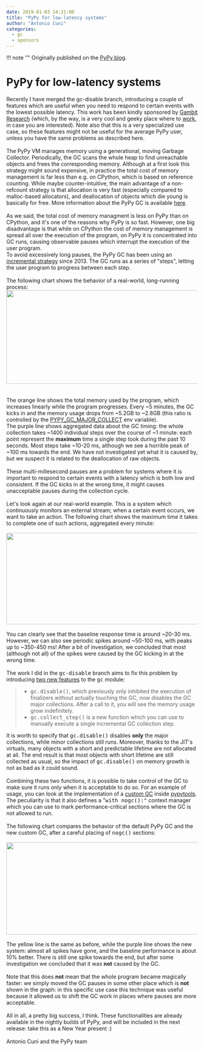 ```yaml
---
date: 2019-01-03 14:21:00
title: "PyPy for low-latency systems"
author: "Antonio Cuni"
categories:
  - gc
  - sponsors
---
```


!!! note ""
    Originally published on the [PyPy blog](https://pypy.org/posts/2019/01/pypy-for-low-latency-systems-613165393301401965.html).


<html><body><h1 class="title">
PyPy for low-latency systems</h1>
Recently I have merged the gc-disable branch, introducing a couple of features
which are useful when you need to respond to certain events with the lowest
possible latency.  This work has been kindly sponsored by <a class="reference external" href="https://www.gambitresearch.com/">Gambit Research</a>
(which, by the way, is a very cool and geeky place where to <a class="reference external" href="https://www.gambitresearch.com/jobs.html">work</a>, in case you
are interested).  Note also that this is a very specialized use case, so these
features might not be useful for the average PyPy user, unless you have the
same problems as described here.
<br>
<!-- more -->

<br>
The PyPy VM manages memory using a generational, moving Garbage Collector.
Periodically, the GC scans the whole heap to find unreachable objects and
frees the corresponding memory.  Although at a first look this strategy might
sound expensive, in practice the total cost of memory management is far less
than e.g. on CPython, which is based on reference counting.  While maybe
counter-intuitive, the main advantage of a non-refcount strategy is
that allocation is very fast (especially compared to malloc-based allocators),
and deallocation of objects which die young is basically for free. More
information about the PyPy GC is available <a class="reference external" href="https://pypy.readthedocs.io/en/latest/gc_info.html#incminimark">here</a>.<br>
<br>
As we said, the total cost of memory managment is less on PyPy than on
CPython, and it's one of the reasons why PyPy is so fast.  However, one big
disadvantage is that while on CPython the cost of memory management is spread
all over the execution of the program, on PyPy it is concentrated into GC
runs, causing observable pauses which interrupt the execution of the user
program.<br>
To avoid excessively long pauses, the PyPy GC has been using an <a class="reference external" href="/posts/2013/10/incremental-garbage-collector-in-pypy-8956893523842234676.html">incremental
strategy</a> since 2013. The GC runs as a series of "steps", letting the user
program to progress between each step.<br>
<br>
The following chart shows the behavior of a real-world, long-running process:<br>
<div class="separator" style="clear: both; text-align: center;">
<a href="https://3.bp.blogspot.com/-44yKwUVK3BE/XC4X9XL4BII/AAAAAAAABbE/XdTCIoyA-eYxvxIgJhFHaKnzxjhoWStHQCEwYBhgL/s1600/gc-timing.png" style="margin-right: 1em;"><img border="0" height="246" src="https://3.bp.blogspot.com/-44yKwUVK3BE/XC4X9XL4BII/AAAAAAAABbE/XdTCIoyA-eYxvxIgJhFHaKnzxjhoWStHQCEwYBhgL/s640/gc-timing.png" width="640"></a></div>
<br>
<br>
The orange line shows the total memory used by the program, which
increases linearly while the program progresses. Every ~5 minutes, the GC
kicks in and the memory usage drops from ~5.2GB to ~2.8GB (this ratio is controlled
by the <a class="reference external" href="https://pypy.readthedocs.io/en/latest/gc_info.html#environment-variables">PYPY_GC_MAJOR_COLLECT</a> env variable).<br>
The purple line shows aggregated data about the GC timing: the whole
collection takes ~1400 individual steps over the course of ~1 minute: each
point represent the <strong>maximum</strong> time a single step took during the past 10
seconds. Most steps take ~10-20 ms, although we see a horrible peak of ~100 ms
towards the end. We have not investigated yet what it is caused by, but we
suspect it is related to the deallocation of raw objects.<br>
<br>
These multi-millesecond pauses are a problem for systems where it is important
to respond to certain events with a latency which is both low and consistent.
If the GC kicks in at the wrong time, it might causes unacceptable pauses during
the collection cycle.<br>
<br>
Let's look again at our real-world example. This is a system which
continuously monitors an external stream; when a certain event occurs, we want
to take an action. The following chart shows the maximum time it takes to
complete one of such actions, aggregated every minute:<br>
<br>
<div class="separator" style="clear: both; text-align: center;">
<a href="https://4.bp.blogspot.com/-FO9uFHSqZzU/XC4YC8LZUpI/AAAAAAAABa8/B8ZOrEgbVJUHoO65wxvCMVpvciO_d_0TwCLcBGAs/s1600/normal-max.png" style="margin-right: 1em;"><img border="0" height="240" src="https://4.bp.blogspot.com/-FO9uFHSqZzU/XC4YC8LZUpI/AAAAAAAABa8/B8ZOrEgbVJUHoO65wxvCMVpvciO_d_0TwCLcBGAs/s640/normal-max.png" width="640"></a></div>
<br>
You can clearly see that the baseline response time is around ~20-30
ms. However, we can also see periodic spikes around ~50-100 ms, with peaks up
to ~350-450 ms! After a bit of investigation, we concluded that most (although
not all) of the spikes were caused by the GC kicking in at the wrong time.<br>
<br>
The work I did in the <tt class="docutils literal"><span class="pre">gc-disable</span></tt> branch aims to fix this problem by
introducing <a class="reference external" href="https://pypy.readthedocs.io/en/latest/gc_info.html#semi-manual-gc-management">two new features</a> to the <tt class="docutils literal">gc</tt> module:<br>
<blockquote>
<ul class="simple">
<li><tt class="docutils literal">gc.disable()</tt>, which previously only inhibited the execution of
finalizers without actually touching the GC, now disables the GC major
collections. After a call to it, you will see the memory usage grow
indefinitely.</li>
<li><tt class="docutils literal">gc.collect_step()</tt> is a new function which you can use to manually
execute a single incremental GC collection step.</li>
</ul>
</blockquote>
It is worth to specify that <tt class="docutils literal">gc.disable()</tt> disables <strong>only</strong> the major
collections, while minor collections still runs.  Moreover, thanks to the
JIT's virtuals, many objects with a short and predictable lifetime are not
allocated at all. The end result is that most objects with short lifetime are
still collected as usual, so the impact of <tt class="docutils literal">gc.disable()</tt> on memory growth
is not as bad as it could sound.<br>
<br>
Combining these two functions, it is possible to take control of the GC to
make sure it runs only when it is acceptable to do so.  For an example of
usage, you can look at the implementation of a <a class="reference external" href="https://github.com/antocuni/pypytools/blob/master/pypytools/gc/custom.py">custom GC</a> inside <a class="reference external" href="https://pypi.org/project/pypytools/">pypytools</a>.
The peculiarity is that it also defines a "<tt class="docutils literal">with <span class="pre">nogc():"</span></tt> context manager
which you can use to mark performance-critical sections where the GC is not
allowed to run.<br>
<br>
The following chart compares the behavior of the default PyPy GC and the new
custom GC, after a careful placing of <tt class="docutils literal">nogc()</tt> sections:<br>
<br>
<div class="separator" style="clear: both; text-align: center;">
<a href="https://1.bp.blogspot.com/-bGqs0WrOEBk/XC4YJN0uZfI/AAAAAAAABbA/4EXOASvy830IKBoTFtrnmY22Vyd_api-ACLcBGAs/s1600/nogc-max.png" style="margin-right: 1em;"><img border="0" height="242" src="https://1.bp.blogspot.com/-bGqs0WrOEBk/XC4YJN0uZfI/AAAAAAAABbA/4EXOASvy830IKBoTFtrnmY22Vyd_api-ACLcBGAs/s640/nogc-max.png" width="640"></a></div>
<br>
The yellow line is the same as before, while the purple line shows the new
system: almost all spikes have gone, and the baseline performance is about 10%
better. There is still one spike towards the end, but after some investigation
we concluded that it was <strong>not</strong> caused by the GC.<br>
<br>
Note that this does <strong>not</strong> mean that the whole program became magically
faster: we simply moved the GC pauses in some other place which is <strong>not</strong>
shown in the graph: in this specific use case this technique was useful
because it allowed us to shift the GC work in places where pauses are more
acceptable.<br>
<br>
All in all, a pretty big success, I think.  These functionalities are already
available in the nightly builds of PyPy, and will be included in the next
release: take this as a New Year present :)<br>
<br>
Antonio Cuni and the PyPy team</body></html>
